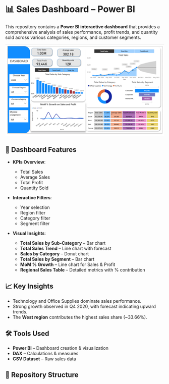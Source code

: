 # 📊 Sales Dashboard – Power BI

This repository contains a **Power BI interactive dashboard** that provides a comprehensive analysis of sales performance, profit trends, and quantity sold across various categories, regions, and customer segments.

![sales-dashboard](image.png)

## 🔹 Dashboard Features
- **KPIs Overview**:  
  - Total Sales  
  - Average Sales  
  - Total Profit  
  - Quantity Sold  

- **Interactive Filters**:  
  - Year selection  
  - Region filter  
  - Category filter  
  - Segment filter  

- **Visual Insights**:  
  - **Total Sales by Sub-Category** – Bar chart  
  - **Total Sales Trend** – Line chart with forecast  
  - **Sales by Category** – Donut chart  
  - **Total Sales by Segment** – Bar chart  
  - **MoM % Growth** – Line chart for Sales & Profit  
  - **Regional Sales Table** – Detailed metrics with % contribution  

## 📈 Key Insights
- Technology and Office Supplies dominate sales performance.
- Strong growth observed in Q4 2020, with forecast indicating upward trends.
- The **West region** contributes the highest sales share (~33.66%).

## 🛠 Tools Used
- **Power BI** – Dashboard creation & visualization
- **DAX** – Calculations & measures
- **CSV Dataset** – Raw sales data

## 📂 Repository Structure

